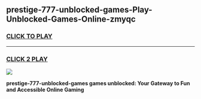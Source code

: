 
## prestige-777-unblocked-games-Play-Unblocked-Games-Online-zmyqc
<h3>
<a href="https://premium76.site?title=prestige-777-unblocked-games&ref=24A">CLICK TO PLAY</a></h3>
<hr>

<h3>
<a href="https://premium76.site?title=prestige-777-unblocked-games&ref=24A">CLICK 2 PLAY</a>
  
</h3>

<a href="https://premium76.site?title=prestige-777-unblocked-games&ref=24A"><img src="https://clearcache.store/games.png"></a>


**prestige-777-unblocked-games games unblocked: Your Gateway to Fun and Accessible Online Gaming**
